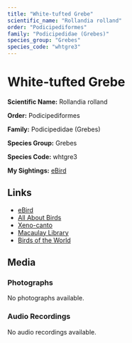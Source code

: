 ```yaml
---
title: "White-tufted Grebe"
scientific_name: "Rollandia rolland"
order: "Podicipediformes"
family: "Podicipedidae (Grebes)"
species_group: "Grebes"
species_code: "whtgre3"
---
```


# White-tufted Grebe

**Scientific Name:** Rollandia rolland

**Order:** Podicipediformes

**Family:** Podicipedidae (Grebes)

**Species Group:** Grebes

**Species Code:** whtgre3

**My Sightings:** [eBird](https://ebird.org/lifelist?r=world&time=life&spp=whtgre3)

## Links
* [eBird](https://ebird.org/species/whtgre3) 
* [All About Birds](https://www.allaboutbirds.org/guide/whtgre3) 
* [Xeno-canto](https://www.xeno-canto.org/species/rollandia-rolland) 
* [Macaulay Library](https://search.macaulaylibrary.org/catalog?taxonCode=whtgre3&sort=rating_rank_desc)
* [Birds of the World](https://birdsoftheworld.org/bow/species/whtgre3)

## Media
### Photographs
No photographs available.

### Audio Recordings
No audio recordings available.
